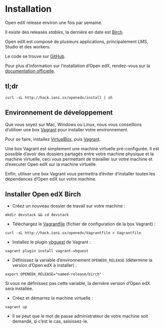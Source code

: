 # Installation

Open edX release environ une fois par semaine.

Il existe des releases *stables*, la dernière en date est [Birch](http://edx.readthedocs.org/projects/edx-installing-configuring-and-running/en/latest/birch.html).

Open edX est composé de plusieurs applications, principalement LMS, Studio et des workers.

Le code se trouve sur [GitHub](https://github.com/edx/edx-platform).

Pour plus d’information sur l’installation d’Open edX, rendez-vous sur la [documentation officielle](http://edx.readthedocs.org/projects/edx-installing-configuring-and-running/en/latest/index.html).

## tl;dr

```shell
curl -sL http://hack.ioni.sx/openedx/install | sh
```

## Environnement de développement

Que vous soyez sur Mac, Windows ou Linux, nous vous conseillons d’utiliser une box [Vagrant](https://www.vagrantup.com/) pour installer votre environnement.

Pour se faire, installez [VirtualBox](https://www.virtualbox.org/wiki/Downloads), puis [Vagrant](https://www.vagrantup.com/downloads.html).

Une box Vagrant est simplement une machine virtuelle pré-configurée. Il est possible d’avoir des dossiers partagés entre votre machine physique et la machine virtuelle, ceci vous permettant de travailler sur votre machine et d’executer Open edX sur la machine virtuelle.

Enfin, utiliser une box Vagrant vous permettra d’éviter d’installer toutes les dépendances d’Open edX sur votre machine.

## Installer Open edX Birch

* Créez un nouveau dossier de travail sur votre machine :

 ```shell
 mkdir devstack && cd devstack
 ```

* Téléchargez le [Vagrantfile](http://hack.ioni.sx/openedx/Vagrantfile) (fichier de configuration de la box Vagrant) :

 ```shell
 curl -sL http://hack.ioni.sx/openedx/Vagrantfile > Vagrantfile
 ```

* Installez le plugin [vbguest](https://github.com/dotless-de/vagrant-vbguest) de Vagrant :

 ```shell
 vagrant plugin install vagrant-vbguest
 ```
 
* Définissez la variable d’environnement `OPENEDX_RELEASE` (détermine la version d’Open edX à installer) :

 ```shell
 export OPENEDX_RELEASE="named-release/birch"
 ```
 Si vous ne définissez pas cette variable, la dernière version d’Open edX sera installée.

* Créez et démarrez la machine virtuelle :

 ```shell
 vagrant up
 ```

* Il se peut que le mot de passe administrateur de votre machine soit demandé, si c’est le cas, saisissez-le.